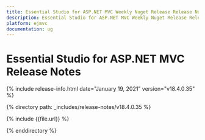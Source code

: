 ```yaml
---
title: Essential Studio for ASP.NET MVC Weekly Nuget Release Release Notes  
description: Essential Studio for ASP.NET MVC Weekly Nuget Release Release Notes  
platform: ejmvc
documentation: ug
---
```


# Essential Studio for ASP.NET MVC  Release Notes  

{% include release-info.html date="January 19, 2021"  version="v18.4.0.35" %} 


{% directory path: _includes/release-notes/v18.4.0.35 %}

{% include {{file.url}} %}

{% enddirectory %}